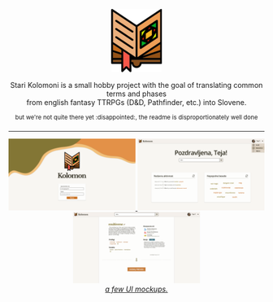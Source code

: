 <p align="center">
  <img src="https://raw.githubusercontent.com/Stari-kolomoni/kolomon-designs/master/static/kolomon-icon-v3.png"
       width="100"
       alt="Stari Kolomoni icon - a colourful tome in warm colours" />
</p>

<p align="center">
    Stari Kolomoni is a small hobby project with the goal of translating common terms and phases <br>
    from english fantasy TTRPGs (D&D, Pathfinder, etc.) into Slovene.
</p>

<p align="center">
    <sup>but we're not quite there yet :disappointed:, the readme is disproportionately well done</sup>
</p>

---

<div align="center">
    <a href="https://github.com/Stari-kolomoni/kolomon-designs">
        <span align="center">
            <img src="https://raw.githubusercontent.com/Stari-kolomoni/kolomon-designs/master/static/login-page-v3.png"
                 width="250" 
                 alt="Stari Kolomoni login page UI mockup" />
        </span>
        <span align="center">
            <img src="https://raw.githubusercontent.com/Stari-kolomoni/kolomon-designs/master/static/MainPage.png"
                 width="250" 
                 alt="Stari Kolomoni dashboard UI mockup" />
        </span>
        <span align="center">
            <img src="https://raw.githubusercontent.com/Stari-kolomoni/kolomon-designs/master/static/Entry_SloMissing.png"
                 width="250" 
                 alt="Stari Kolomoni translation page UI mockup (Slovenian translation missing)" />
        </span>
    </a>
</div>
<div align="center">
    <a href="https://github.com/Stari-kolomoni/kolomon-designs"><i>a few UI mockups.</i></a>
    <br><br>
</div>
